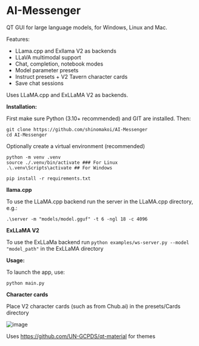 # AI-Messenger

QT GUI for large language models, for Windows, Linux and Mac.

Features:
- LLama.cpp and Exllama V2 as backends
- LLaVA multimodal support
- Chat, completion, notebook modes
- Model parameter presets
- Instruct presets + V2 Tavern character cards
- Save chat sessions

Uses LLaMA.cpp and ExLLaMA V2 as backends.

**Installation:**

First make sure Python (3.10+ recommended) and GIT are installed. Then:
```
git clone https://github.com/shinomakoi/AI-Messenger
cd AI-Messenger
```
Optionally create a virtual environment (recommended)

```
python -m venv .venv
source ./.venv/bin/activate ### For Linux
.\.venv\Scripts\activate ## For Windows
```
```
pip install -r requirements.txt
```
**llama.cpp**

To use the LLaMA.cpp backend run the server in the LLaMA.cpp directory, e.g.:
```
.\server -m "models/model.gguf" -t 6 -ngl 18 -c 4096
```
**ExLLaMA V2**

To use the ExLLaMa backend run ```python examples/ws-server.py --model "model_path"``` in the ExLLaMA directory

**Usage:**

To launch the app, use: 
```
python main.py
```

**Character cards**

Place V2 character cards (such as from Chub.ai) in the presets/Cards directory

![image](https://github.com/shinomakoi/AI-Messenger/assets/112139428/1442c63e-5607-4d7a-be9c-b7259e8c1c1d)

Uses https://github.com/UN-GCPDS/qt-material for themes
